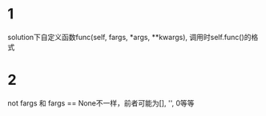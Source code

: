 # 1
solution下自定义函数func(self, fargs, *args, **kwargs), 调用时self.func()的格式

# 2
not fargs 和 fargs == None不一样，前者可能为[], '', 0等等
